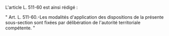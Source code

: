 L'article L. 511-60 est ainsi rédigé :

" Art. L. 511-60.-Les modalités d'application des dispositions de la présente sous-section sont fixées par délibération de l'autorité territoriale compétente. "
